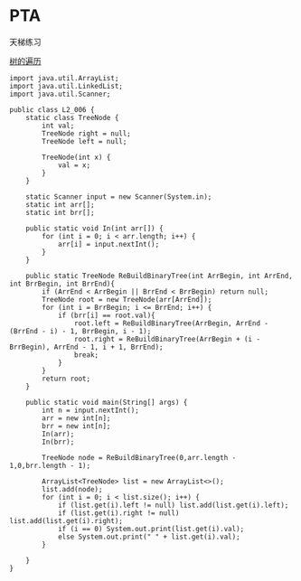 # PTA
天梯练习

[树的遍历](https://pintia.cn/problem-sets/994805046380707840/problems/994805069361299456)

    import java.util.ArrayList;
    import java.util.LinkedList;
    import java.util.Scanner;

    public class L2_006 {
        static class TreeNode {
            int val;
            TreeNode right = null;
            TreeNode left = null;

            TreeNode(int x) {
                val = x;
            }
        }

        static Scanner input = new Scanner(System.in);
        static int arr[];
        static int brr[];

        public static void In(int arr[]) {
            for (int i = 0; i < arr.length; i++) {
                arr[i] = input.nextInt();
            }
        }

        public static TreeNode ReBuildBinaryTree(int ArrBegin, int ArrEnd, int BrrBegin, int BrrEnd){
            if (ArrEnd < ArrBegin || BrrEnd < BrrBegin) return null;
            TreeNode root = new TreeNode(arr[ArrEnd]);
            for (int i = BrrBegin; i <= BrrEnd; i++) {
                if (brr[i] == root.val){
                    root.left = ReBuildBinaryTree(ArrBegin, ArrEnd - (BrrEnd - i) - 1, BrrBegin, i - 1);
                    root.right = ReBuildBinaryTree(ArrBegin + (i - BrrBegin), ArrEnd - 1, i + 1, BrrEnd);
                    break;
                }
            }
            return root;
        }

        public static void main(String[] args) {
            int n = input.nextInt();
            arr = new int[n];
            brr = new int[n];
            In(arr);
            In(brr);

            TreeNode node = ReBuildBinaryTree(0,arr.length - 1,0,brr.length - 1);

            ArrayList<TreeNode> list = new ArrayList<>();
            list.add(node);
            for (int i = 0; i < list.size(); i++) {
                if (list.get(i).left != null) list.add(list.get(i).left);
                if (list.get(i).right != null) list.add(list.get(i).right);
                if (i == 0) System.out.print(list.get(i).val);
                else System.out.print(" " + list.get(i).val);
            }

        }
    }
